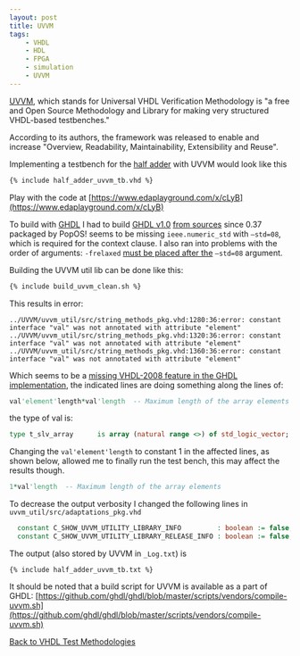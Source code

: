 ```yaml
---
layout: post
title: UVVM
tags:
    - VHDL
    - HDL
    - FPGA
    - simulation
    - UVVM
---
```


[UVVM](https://uvvm.org/), which stands for Universal VHDL Verification Methodology is "a free and Open Source Methodology and Library for making very structured VHDL-based testbenches."

According to its authors, the framework was released to enable and increase "Overview, Readability, Maintainability, Extensibility and Reuse".

Implementing a testbench for the [half adder](vhdl_test_methodologies.html#design-example) with UVVM would look like this

```vhdl
{% include half_adder_uvvm_tb.vhd %}
```
Play with the code at [https://www.edaplayground.com/x/cLyB](https://www.edaplayground.com/x/cLyB)

To build with [GHDL](ghdl.html) I had to build [GHDL v1.0](https://github.com/ghdl/ghdl/releases/tag/v1.0.0) [from sources](https://ghdl.readthedocs.io/en/latest/getting/mcode.html#build-mcode) since 0.37 packaged by PopOS! seems to be missing `ieee.numeric_std` with `—std=08`, which is required for the context clause. I also ran into problems with the order of arguments: `-frelaxed` [must be placed after the](https://ghdl.readthedocs.io/en/latest/quick_start/README.html?highlight=shared#quick-start-guide) `—std=08` argument.

Building the UVVM util lib can be done like this:

```bash
{% include build_uvvm_clean.sh %}
```

This results in error:

```
../UVVM/uvvm_util/src/string_methods_pkg.vhd:1280:36:error: constant interface "val" was not annotated with attribute "element"
../UVVM/uvvm_util/src/string_methods_pkg.vhd:1320:36:error: constant interface "val" was not annotated with attribute "element"
../UVVM/uvvm_util/src/string_methods_pkg.vhd:1360:36:error: constant interface "val" was not annotated with attribute "element"
```

Which seems to be a [missing VHDL-2008 feature in the GHDL implementation](https://github.com/ghdl/ghdl/issues/1593), the indicated lines are doing something along the lines of:

```vhdl
val'element'length*val'length  -- Maximum length of the array elements
```

the type of val is:

```vhdl
type t_slv_array      is array (natural range <>) of std_logic_vector;
```

Changing the `val'element'length` to constant 1 in the affected lines, as shown below, allowed me to finally run the test bench, this may affect the results though.
```vhdl
1*val'length  -- Maximum length of the array elements
```

To decrease the output verbosity I changed the following lines in `uvvm_util/src/adaptations_pkg.vhd`
```vhdl
  constant C_SHOW_UVVM_UTILITY_LIBRARY_INFO         : boolean := false;  -- Set this to false when you no longer need the initial info
  constant C_SHOW_UVVM_UTILITY_LIBRARY_RELEASE_INFO : boolean := false;  -- Set this to false when you no longer need the release info
```

The output (also stored by UVVM in `_Log.txt`) is

```
{% include half_adder_uvvm_tb.txt %}
```

It should be noted that a build script for UVVM is available as a part of GHDL: [https://github.com/ghdl/ghdl/blob/master/scripts/vendors/compile-uvvm.sh](https://github.com/ghdl/ghdl/blob/master/scripts/vendors/compile-uvvm.sh)

[Back to VHDL Test Methodologies](vhdl_test_methodologies.html#uvvm)
